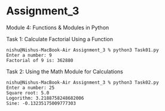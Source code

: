 # Assignment_3
Module 4: Functions & Modules in Python 

Task 1: Calculate Factorial Using a Function

```
nishu@Nishus-MacBook-Air Assignment_3 % python3 Task01.py
Enter a number: 9
Factorial of 9 is: 362880

```

Task 2: Using the Math Module for Calculations

```
nishu@Nishus-MacBook-Air Assignment_3 % python3 Task02.py
Enter a number: 25
Square root: 5.0
Logorithm: 3.2188758248682006
Sine: -0.13235175009777303

```
